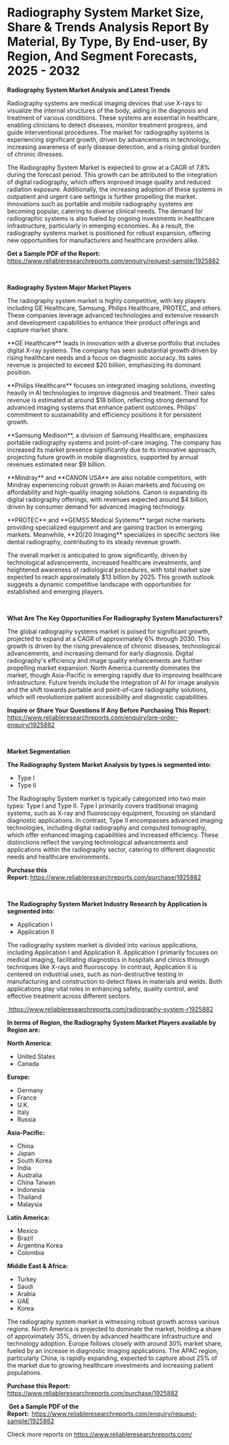 <p><h1>Radiography System Market Size, Share & Trends Analysis Report By Material, By Type, By End-user, By Region, And Segment Forecasts, 2025 - 2032</h1></p><p><strong>Radiography System Market Analysis and Latest Trends</strong></p>
<p><p>Radiography systems are medical imaging devices that use X-rays to visualize the internal structures of the body, aiding in the diagnosis and treatment of various conditions. These systems are essential in healthcare, enabling clinicians to detect diseases, monitor treatment progress, and guide interventional procedures. The market for radiography systems is experiencing significant growth, driven by advancements in technology, increasing awareness of early disease detection, and a rising global burden of chronic illnesses.</p><p>The Radiography System Market is expected to grow at a CAGR of 7.8% during the forecast period. This growth can be attributed to the integration of digital radiography, which offers improved image quality and reduced radiation exposure. Additionally, the increasing adoption of these systems in outpatient and urgent care settings is further propelling the market. Innovations such as portable and mobile radiography systems are becoming popular, catering to diverse clinical needs. The demand for radiographic systems is also fueled by ongoing investments in healthcare infrastructure, particularly in emerging economies. As a result, the radiography systems market is positioned for robust expansion, offering new opportunities for manufacturers and healthcare providers alike.</p></p>
<p><strong>Get a Sample PDF of the Report:&nbsp;</strong> <a href="https://www.reliableresearchreports.com/enquiry/request-sample/1925882?utm_campaign=2202&utm_medium=2&utm_source=Github&utm_content=ia&utm_term=28032025&utm_id=radiography-system">https://www.reliableresearchreports.com/enquiry/request-sample/1925882</a></p>
<p>&nbsp;</p>
<p><strong>Radiography System Major Market Players</strong></p>
<p><p>The radiography system market is highly competitive, with key players including GE Healthcare, Samsung, Philips Healthcare, PROTEC, and others. These companies leverage advanced technologies and extensive research and development capabilities to enhance their product offerings and capture market share.</p><p>**GE Healthcare** leads in innovation with a diverse portfolio that includes digital X-ray systems. The company has seen substantial growth driven by rising healthcare needs and a focus on diagnostic accuracy. Its sales revenue is projected to exceed $20 billion, emphasizing its dominant position.</p><p>**Philips Healthcare** focuses on integrated imaging solutions, investing heavily in AI technologies to improve diagnosis and treatment. Their sales revenue is estimated at around $18 billion, reflecting strong demand for advanced imaging systems that enhance patient outcomes. Philips’ commitment to sustainability and efficiency positions it for persistent growth.</p><p>**Samsung Medison**, a division of Samsung Healthcare, emphasizes portable radiography systems and point-of-care imaging. The company has increased its market presence significantly due to its innovative approach, projecting future growth in mobile diagnostics, supported by annual revenues estimated near $9 billion.</p><p>**Mindray** and **CANON USA** are also notable competitors, with Mindray experiencing robust growth in Asian markets and focusing on affordability and high-quality imaging solutions. Canon is expanding its digital radiography offerings, with revenues expected around $4 billion, driven by consumer demand for advanced imaging technology.</p><p>**PROTEC** and **GEMSS Medical Systems** target niche markets providing specialized equipment and are gaining traction in emerging markets. Meanwhile, **20/20 Imaging** specializes in specific sectors like dental radiography, contributing to its steady revenue growth.</p><p>The overall market is anticipated to grow significantly, driven by technological advancements, increased healthcare investments, and heightened awareness of radiological procedures, with total market size expected to reach approximately $13 billion by 2025. This growth outlook suggests a dynamic competitive landscape with opportunities for established and emerging players.</p></p>
<p>&nbsp;</p>
<p><strong>What Are The Key Opportunities For Radiography System Manufacturers?</strong></p>
<p><p>The global radiography systems market is poised for significant growth, projected to expand at a CAGR of approximately 6% through 2030. This growth is driven by the rising prevalence of chronic diseases, technological advancements, and increasing demand for early diagnosis. Digital radiography's efficiency and image quality enhancements are further propelling market expansion. North America currently dominates the market, though Asia-Pacific is emerging rapidly due to improving healthcare infrastructure. Future trends include the integration of AI for image analysis and the shift towards portable and point-of-care radiography solutions, which will revolutionize patient accessibility and diagnostic capabilities.</p></p>
<p><strong>Inquire or Share Your Questions If Any Before Purchasing This Report:</strong> <a href="https://www.reliableresearchreports.com/enquiry/pre-order-enquiry/1925882?utm_campaign=2202&utm_medium=2&utm_source=Github&utm_content=ia&utm_term=28032025&utm_id=radiography-system">https://www.reliableresearchreports.com/enquiry/pre-order-enquiry/1925882</a></p>
<p>&nbsp;</p>
<p><strong>Market Segmentation</strong></p>
<p><strong>The Radiography System Market Analysis by types is segmented into:</strong></p>
<p><ul><li>Type I</li><li>Type II</li></ul></p>
<p><p>The Radiography System market is typically categorized into two main types: Type I and Type II. Type I primarily covers traditional imaging systems, such as X-ray and fluoroscopy equipment, focusing on standard diagnostic applications. In contrast, Type II encompasses advanced imaging technologies, including digital radiography and computed tomography, which offer enhanced imaging capabilities and increased efficiency. These distinctions reflect the varying technological advancements and applications within the radiography sector, catering to different diagnostic needs and healthcare environments.</p></p>
<p><strong>Purchase this Report:&nbsp;</strong><a href="https://www.reliableresearchreports.com/purchase/1925882?utm_campaign=2202&utm_medium=2&utm_source=Github&utm_content=ia&utm_term=28032025&utm_id=radiography-system">https://www.reliableresearchreports.com/purchase/1925882</a></p>
<p>&nbsp;</p>
<p><strong>The Radiography System Market Industry Research by Application is segmented into:</strong></p>
<p><ul><li>Application I</li><li>Application II</li></ul></p>
<p><p>The radiography system market is divided into various applications, including Application I and Application II. Application I primarily focuses on medical imaging, facilitating diagnostics in hospitals and clinics through techniques like X-rays and fluoroscopy. In contrast, Application II is centered on industrial uses, such as non-destructive testing in manufacturing and construction to detect flaws in materials and welds. Both applications play vital roles in enhancing safety, quality control, and effective treatment across different sectors.</p></p>
<p><a href="https://www.reliableresearchreports.com/radiography-system-r1925882?utm_campaign=2202&utm_medium=2&utm_source=Github&utm_content=ia&utm_term=28032025&utm_id=radiography-system">&nbsp;https://www.reliableresearchreports.com/radiography-system-r1925882</a></p>
<p><strong>In terms of Region, the Radiography System Market Players available by Region are:</strong></p>
<p>
    <p> <strong> North America: </strong>
        <ul>
            <li>United States</li>
            <li>Canada</li>
        </ul>
        </p> 
    <p> <strong> Europe: </strong>
        <ul>
            <li>Germany</li>
            <li>France</li>
            <li>U.K.</li>
            <li>Italy</li>
            <li>Russia</li>
        </ul>
        </p> 
    <p> <strong> Asia-Pacific: </strong>
        <ul>
            <li>China</li>
            <li>Japan</li>
            <li>South Korea</li>
            <li>India</li>
            <li>Australia</li>
            <li>China Taiwan</li>
            <li>Indonesia</li>
            <li>Thailand</li>
            <li>Malaysia</li>
        </ul>
        </p> 
    <p> <strong> Latin America: </strong>
        <ul>
            <li>Mexico</li>
            <li>Brazil</li>
            <li>Argentina Korea</li>
            <li>Colombia</li>
        </ul>
        </p> 
    <p> <strong> Middle East & Africa: </strong>
        <ul>
            <li>Turkey</li>
            <li>Saudi</li>
            <li>Arabia</li>
            <li>UAE</li>
            <li>Korea</li>
        </ul>
    </p>
    </p>
<p><p>The radiography system market is witnessing robust growth across various regions. North America is projected to dominate the market, holding a share of approximately 35%, driven by advanced healthcare infrastructure and technology adoption. Europe follows closely with around 30% market share, fueled by an increase in diagnostic imaging applications. The APAC region, particularly China, is rapidly expanding, expected to capture about 25% of the market due to growing healthcare investments and increasing patient populations.</p></p>
<p><strong>Purchase this Report: </strong><a href="https://www.reliableresearchreports.com/purchase/1925882?utm_campaign=2202&utm_medium=2&utm_source=Github&utm_content=ia&utm_term=28032025&utm_id=radiography-system">https://www.reliableresearchreports.com/purchase/1925882</a></p>
<p>&nbsp;<strong>Get a Sample PDF of the Report:&nbsp;&nbsp;</strong><a href="https://www.reliableresearchreports.com/enquiry/request-sample/1925882?utm_campaign=2202&utm_medium=2&utm_source=Github&utm_content=ia&utm_term=28032025&utm_id=radiography-system">https://www.reliableresearchreports.com/enquiry/request-sample/1925882</a></p>
<p><strong></strong></p>
<p>Check more reports on <a href="https://www.reliableresearchreports.com/?utm_campaign=2202&utm_medium=2&utm_source=Github&utm_content=ia&utm_term=28032025&utm_id=radiography-system">https://www.reliableresearchreports.com/</a></p>